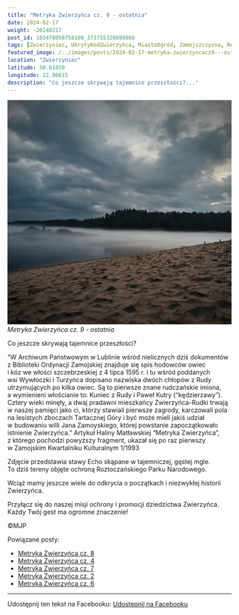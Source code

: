 ```yaml
---
title: "Metryka Zwierzyńca cz. 9 - ostatnia"
date: 2024-02-17
weight: -20240217
post_id: 103478058758108_373755328699660
tags: [Zwierzyniec, UkrytyKodZwierzyńca, MiastoOgród, Zamojszczyzna, Roztocze, Lubelskie, villarestituta, turystyka, dziedzictwo, zabytki, krajobrazy, TajemnicePrzeszłości, PodróżeWczasie, MagiczneMiejsce, RoztoczańskiParkNarodowy]
featured_image: /../images/posts/2024-02-17-metryka-zwierzyncacz9---ostatnia.jpg
location: "Zwierzyniec"
latitude: 50.61039
longitude: 22.96615
description: "Co jeszcze skrywają tajemnice przeszłości?..."
---
```


![Metryka Zwierzyńca cz. 9 - ostatnia](/images/posts/2024-02-17-metryka-zwierzyncacz9---ostatnia.jpg)
*Metryka Zwierzyńca cz. 9 - ostatnia*

Co jeszcze skrywają tajemnice przeszłości?

"W Archiwum Państwowym w Lublinie wśród nielicznych dziś dokumentów z Biblioteki Ordynacji Zamojskiej znajduje się spis hodowców owiec i kóz we włości szczebrzeskiej z 4 lipca 1595 r. i tu wśród poddanych wsi Wywłoczki i Turzyńca dopisano nazwiska dwóch chłopów z Rudy utrzymujących po kilka owiec. Są to pierwsze znane rudczańskie imiona, a wymienieni włościanie to: Kuniec z Rudy i Paweł Kutry (“kędzierzawy”). Cztery wieki minęły, a dwaj pradawni mieszkańcy Zwierzyńca-Rudki trwają w naszej pamięci jako ci, którzy stawiali pierwsze zagrody, karczowali pola na lesistych zboczach Tartacznej Góry i być może mieli jakiś udział w budowaniu willi Jana Zamoyskiego, której powstanie zapoczątkowało istnienie Zwierzyńca.”
Artykuł Haliny Matławskiej “Metryka Zwierzyńca”, z którego pochodzi powyższy fragment, ukazał się po raz pierwszy w Zamojskim Kwartalniku Kulturalnym 1/1993

Zdjęcie przedstawia stawy Echo skąpane w tajemniczej, gęstej mgle. To dziś tereny objęte ochroną Roztoczańskiego Parku Narodowego.

Wciąż mamy jeszcze wiele do odkrycia o początkach i niezwykłej historii Zwierzyńca.

Przyłącz się do naszej misji ochrony i promocji dziedzictwa Zwierzyńca. Każdy Twój gest ma ogromne znaczenie!



©MJP

Powiązane posty:
- [Metryka Zwierzyńca cz. 8](/posts/Metryka-Zwierzynca-cz-8)
- [Metryka Zwierzyńca cz. 4](/posts/Metryka-Zwierzynca-cz-4)
- [Metryka Zwierzyńca cz. 7](/posts/Metryka-Zwierzynca-cz-7)
- [Metryka Zwierzyńca cz. 2](/posts/Metryka-Zwierzynca-cz-2)
- [Metryka Zwierzyńca cz. 6](/posts/Metryka-Zwierzynca-cz-6)


---

Udostępnij ten tekst na Facebooku:
[Udostępnij na Facebooku](https://www.facebook.com/sharer/sharer.php?u=https://stowarzyszeniewachniewskiej.pl/posts/Metryka-Zwierzynca-cz-9---ostatnia)

<script type="application/ld+json">
{
  "@context": "https://schema.org",
  "@type": "BlogPosting",
  "headline": "Metryka Zwierzyńca cz. 9 - ostatnia",
  "datePublished": "2024-02-17",
  "dateModified": "2024-02-17",
  "author": {
    "@type": "Person",
    "name": "Michał Jan Patyk"
  },
  "publisher": {
    "@type": "Organization",
    "name": "Stowarzyszenie im. Aleksandry Wachniewskiej",
    "logo": {
      "@type": "ImageObject",
      "url": "https://stowarzyszeniewachniewskiej.pl/images/logo/logo.svg"
    }
  },
  "mainEntityOfPage": {
    "@type": "WebPage",
    "@id": "https://stowarzyszeniewachniewskiej.pl/posts/metryka-zwierzyncacz9---ostatnia"
  },
  "image": {
    "@type": "ImageObject",
    "url": "https://stowarzyszeniewachniewskiej.pl//images/posts/2024-02-17-metryka-zwierzyncacz9---ostatnia.jpg"
  },
  "articleSection": "Dziedzictwo Kulturowe i Zabytki",
  "keywords": "[Zwierzyniec, UkrytyKodZwierzyńca, MiastoOgród, Zamojszczyzna, Roztocze, Lubelskie, villarestituta, turystyka, dziedzictwo, zabytki, krajobrazy, TajemnicePrzeszłości, PodróżeWczasie, MagiczneMiejsce, RoztoczańskiParkNarodowy]",
  "wordCount": 188,
  "articleBody": "ostatnia.jpg\nlocation: \"Zwierzyniec\"\nlatitude: 50.61039\nlongitude: 22.96615\ndescription: \"Co jeszcze skrywają tajemnice przeszłości?...\"\n\n\nCo jeszcze skrywają tajemnice przeszłości?\n\n\"W Archiwum Państwowym w Lublinie wśród nielicznych dziś dokumentów z Biblioteki Ordynacji Zamojskiej znajduje się spis hodowców owiec i kóz we włości szczebrzeskiej z 4 lipca 1595 r. i tu wśród poddanych wsi Wywłoczki i Turzyńca dopisano nazwiska dwóch chłopów z Rudy utrzymujących po kilka owiec. Są to pierwsze znane rudczańskie imiona, a wymienieni włościanie to: Kuniec z Rudy i Paweł Kutry (“kędzierzawy”). Cztery wieki minęły, a dwaj pradawni mieszkańcy Zwierzyńca-Rudki trwają w naszej pamięci jako ci, którzy stawiali pierwsze zagrody, karczowali pola na lesistych zboczach Tartacznej Góry i być może mieli jakiś udział w budowaniu willi Jana Zamoyskiego, której powstanie zapoczątkowało istnienie Zwierzyńca.”\nArtykuł Haliny Matławskiej “Metryka Zwierzyńca”, z którego pochodzi powyższy fragment, ukazał się po raz pierwszy w Zamojskim Kwartalniku Kulturalnym 1/1993\n\nZdjęcie przedstawia stawy Echo skąpane w tajemniczej, gęstej mgle. To dziś tereny objęte ochroną Roztoczańskiego Parku Narodowego.\n\nWciąż mamy jeszcze wiele do odkrycia o początkach i niezwykłej historii Zwierzyńca.\n\nPrzyłącz się do naszej misji ochrony i promocji dziedzictwa Zwierzyńca. Każdy Twój gest ma ogromne znaczenie!\n\n\n\n©MJP",
  "description": "Co jeszcze skrywają tajemnice przeszłości?...",
  "copyrightHolder": {
    "@type": "Person",
    "name": "Michał Jan Patyk"
  }
}
</script>
<script type="application/ld+json">
{
  "@context": "https://schema.org",
  "@type": "BreadcrumbList",
  "itemListElement": [
    {
      "@type": "ListItem",
      "position": 1,
      "name": "Home",
      "item": "https://stowarzyszeniewachniewskiej.pl"
    },
    {
      "@type": "ListItem",
      "position": 2,
      "name": "posts",
      "item": "https://stowarzyszeniewachniewskiej.pl/posts"
    },
    {
      "@type": "ListItem",
      "position": 3,
      "name": "Metryka Zwierzyńca cz. 9 - ostatnia",
      "item": "https://stowarzyszeniewachniewskiej.pl/posts/metryka-zwierzyncacz9---ostatnia"
    }
  ]
}
</script>
